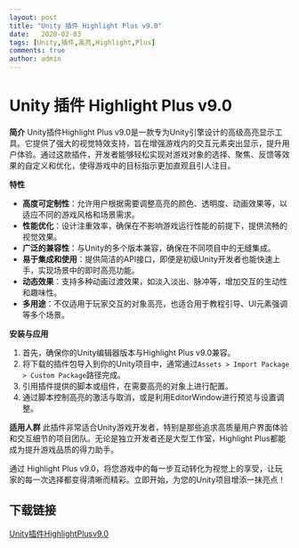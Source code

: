 ```yaml
---
layout: post
title: "Unity 插件 Highlight Plus v9.0"
date:   2020-02-03
tags: [Unity,插件,高亮,Highlight,Plus]
comments: true
author: admin
---
```

# Unity 插件 Highlight Plus v9.0

**简介**
Unity插件Highlight Plus v9.0是一款专为Unity引擎设计的高级高亮显示工具。它提供了强大的视觉特效支持，旨在增强游戏内的交互元素突出显示，提升用户体验。通过这款插件，开发者能够轻松实现对游戏对象的选择、聚焦、反馈等效果的自定义和优化，使得游戏中的目标指示更加直观且引人注目。

**特性**

- **高度可定制性**：允许用户根据需要调整高亮的颜色、透明度、动画效果等，以适应不同的游戏风格和场景需求。
- **性能优化**：设计注重效率，确保在不影响游戏运行性能的前提下，提供流畅的视觉效果。
- **广泛的兼容性**：与Unity的多个版本兼容，确保在不同项目中的无缝集成。
- **易于集成和使用**：提供简洁的API接口，即便是初级Unity开发者也能快速上手，实现场景中的即时高亮功能。
- **动态效果**：支持多种动画过渡效果，如淡入淡出、脉冲等，增加交互的生动性和趣味性。
- **多用途**：不仅适用于玩家交互的对象高亮，也适合用于教程引导、UI元素强调等多个场景。

**安装与应用**
1. 首先，确保你的Unity编辑器版本与Highlight Plus v9.0兼容。
2. 将下载的插件包导入到你的Unity项目中，通常通过`Assets > Import Package > Custom Package`路径完成。
3. 引用插件提供的脚本或组件，在需要高亮的对象上进行配置。
4. 通过脚本控制高亮的激活与取消，或是利用EditorWindow进行预览与设置调整。

**适用人群**
此插件非常适合Unity游戏开发者，特别是那些追求高质量用户界面体验和交互细节的项目团队。无论是独立开发者还是大型工作室，Highlight Plus都能成为提升游戏品质的得力助手。

通过 Highlight Plus v9.0，将您游戏中的每一步互动转化为视觉上的享受，让玩家的每一次选择都变得清晰而精彩。立即开始，为您的Unity项目增添一抹亮点！

## 下载链接

[Unity插件HighlightPlusv9.0](https://pan.quark.cn/s/6c7945df9b78)